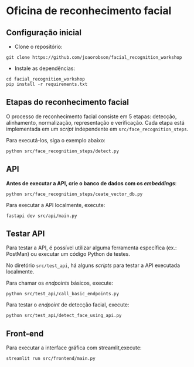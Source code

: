 # Oficina de reconhecimento facial

## Configuração inicial

* Clone o repositório:

```
git clone https://github.com/joaorobson/facial_recognition_workshop
```

* Instale as dependências:

```
cd facial_recognition_workshop
pip install -r requirements.txt
```

## Etapas do reconhecimento facial

O processo de reconhecimento facial consiste em 5 etapas: detecção, alinhamento, normalização, representação e verificação.
Cada etapa está implementada em um _script_ independente em `src/face_recognition_steps`.

Para executá-los, siga o exemplo abaixo:

```
python src/face_recognition_steps/detect.py
```


## API

**Antes de executar a API, crie o banco de dados com os _embeddings_**:
```
python src/face_recognition_steps/ceate_vector_db.py
```


Para executar a API localmente, execute:

```
fastapi dev src/api/main.py
```

## Testar API

Para testar a API, é possível utilizar alguma ferramenta específica (ex.: PostMan) ou executar um código Python de testes.

No diretório `src/test_api`, há alguns _scripts_ para testar a API executada localmente.

Para chamar os _endpoints_ básicos, execute:

```
python src/test_api/call_basic_endpoints.py
```

Para testar o _endpoint_ de detecção facial, execute:

```
python src/test_api/detect_face_using_api.py
```

## Front-end

Para executar a interface gráfica com streamlit,execute:

```
streamlit run src/frontend/main.py
```
